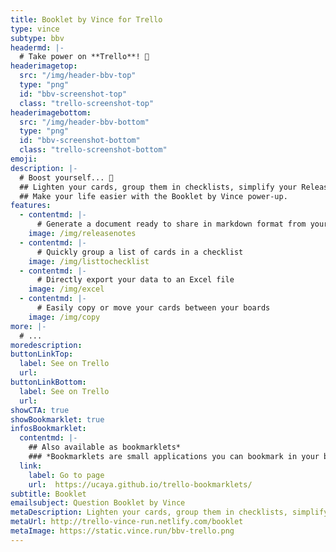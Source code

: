 ```yaml
---
title: Booklet by Vince for Trello
type: vince
subtype: bbv
headermd: |-
  # Take power on **Trello**! 👑 
headerimagetop: 
  src: "/img/header-bbv-top"
  type: "png"
  id: "bbv-screenshot-top"
  class: "trello-screenshot-top"
headerimagebottom: 
  src: "/img/header-bbv-bottom"
  type: "png"
  id: "bbv-screenshot-bottom"
  class: "trello-screenshot-bottom"
emoji: 
description: |-
  # Boost yourself... 💪
  ## Lighten your cards, group them in checklists, simplify your Release Notes ...
  ## Make your life easier with the Booklet by Vince power-up.
features:
  - contentmd: |-
      # Generate a document ready to share in markdown format from your board, lists or cards
    image: /img/releasenotes
  - contentmd: |-
      # Quickly group a list of cards in a checklist
    image: /img/listtochecklist
  - contentmd: |-
      # Directly export your data to an Excel file
    image: /img/excel
  - contentmd: |-
      # Easily copy or move your cards between your boards
    image: /img/copy
more: |-
  # ...
moredescription: 
buttonLinkTop:
  label: See on Trello
  url: 
buttonLinkBottom:
  label: See on Trello
  url: 
showCTA: true
showBookmarklet: true
infosBookmarklet:
  contentmd: |-
    ## Also available as bookmarklets*
    ### *Bookmarklets are small applications you can bookmark in your browser.*
  link:
    label: Go to page
    url:  https://ucaya.github.io/trello-bookmarklets/
subtitle: Booklet
emailsubject: Question Booklet by Vince
metaDescription: Lighten your cards, group them in checklists, simplify your Release Notes... Make your life easier with the Booklet by Vince power-up.
metaUrl: http://trello-vince-run.netlify.com/booklet
metaImage: https://static.vince.run/bbv-trello.png
---
```

